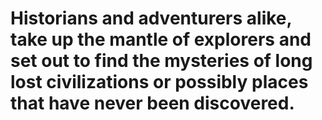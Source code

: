 # Historians and adventurers alike, take up the mantle of explorers and set out to find the mysteries of long lost civilizations or possibly places that have never been discovered.